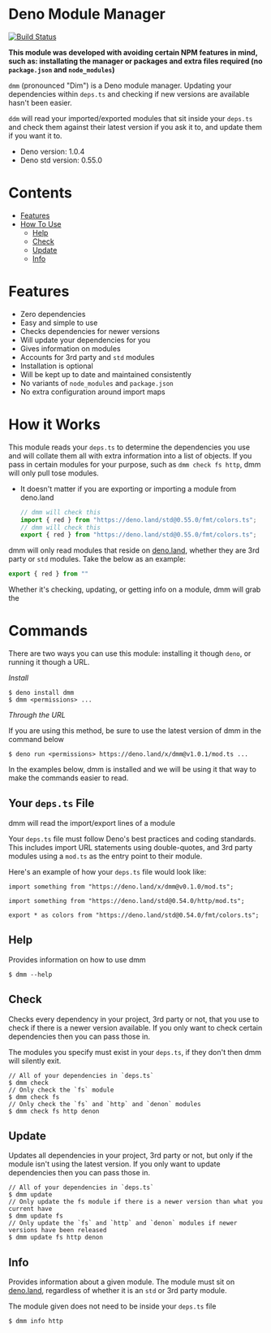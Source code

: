 # **D**eno **M**odule **M**anager

[![Build Status](https://travis-ci.com/ebebbington/dmm.svg?branch=master)](https://travis-ci.com/ebebbington/dmm)

**This module was developed with avoiding certain NPM features in mind, such as: installating the manager or packages and extra files required (no `package.json` and `node_modules`)**

`dmm` (pronounced "Dim") is a Deno module manager. Updating your dependencies within `deps.ts` and checking if new versions are available hasn't been easier.

`ddm` will read your imported/exported modules that sit inside your `deps.ts` and check them against their latest version if you ask it to, and update them if you want it to.

* Deno version: 1.0.4
* Deno std version: 0.55.0

# Contents

* [Features](#features)
* [How To Use](#how-to-use)
    * [Help](#help)
    * [Check](#check)
    * [Update](#update)
    * [Info](#info)

# Features

* Zero dependencies
* Easy and simple to use
* Checks dependencies for newer versions
* Will update your dependencies for you
* Gives information on modules
* Accounts for 3rd party and `std` modules
* Installation is optional
* Will be kept up to date and maintained consistently
* No variants of `node_modules` and `package.json`
* No extra configuration around import maps

# How it Works

This module reads your `deps.ts` to determine the dependencies you use and will collate them all with extra information into a list of objects. If you pass in certain modules for your purpose, such as `dmm check fs http`, dmm will only pull tose modules.

* It doesn't matter if you are exporting or importing a module from deno.land
    ```typescript
    // dmm will check this
    import { red } from "https://deno.land/std@0.55.0/fmt/colors.ts";
    // dmm will check this
    export { red } from "https://deno.land/std@0.55.0/fmt/colors.ts";
  
    ```

dmm will only read modules that reside on [deno.land](https://deno.land), whether they are 3rd party or `std` modules. Take the below as an example:
```typescript
export { red } from ""
```

Whether it's checking, updating, or getting info on a module, dmm will grab the 

# Commands

There are two ways you can use this module: installing it though `deno`, or running it though a URL.

*Install*
```
$ deno install dmm
$ dmm <permissions> ...
```

*Through the URL*

If you are using this method, be sure to use the latest version of dmm in the command below
```
$ deno run <permissions> https://deno.land/x/dmm@v1.0.1/mod.ts ...
```

In the examples below, dmm is installed and we will be using it that way to make the commands easier to read.

## Your `deps.ts` File

dmm will read the import/export lines of a module 

Your `deps.ts` file must follow Deno's best practices and coding standards. This includes import URL statements using double-quotes, and 3rd party modules using a `mod.ts` as the entry point to their module.

Here's an example of how your `deps.ts` file would look like:

```
import something from "https://deno.land/x/dmm@v0.1.0/mod.ts";

import something from "https://deno.land/std@0.54.0/http/mod.ts";

export * as colors from "https://deno.land/std@0.54.0/fmt/colors.ts";
```

## Help

Provides information on how to use dmm

```
$ dmm --help
```

## Check

Checks every dependency in your project, 3rd party or not, that you use to check if there is a newer version available. If you only want to check certain dependencies then you can pass those in.

The modules you specify must exist in your `deps.ts`, if they don't then dmm will silently exit.

```
// All of your dependencies in `deps.ts`
$ dmm check
// Only check the `fs` module
$ dmm check fs
// Only check the `fs` and `http` and `denon` modules
$ dmm check fs http denon
```

## Update

Updates all dependencies in your project, 3rd party or not, but only if the module isn't using the latest version. If you only want to update dependencies then you can pass those in.

```
// All of your dependencies in `deps.ts`
$ dmm update
// Only update the fs module if there is a newer version than what you current have
$ dmm update fs
// Only update the `fs` and `http` and `denon` modules if newer versions have been released
$ dmm update fs http denon
```

## Info

Provides information about a given module. The module must sit on [deno.land](https://deno.land), regardless of whether it is an `std` or 3rd party module.

The module given does not need to be inside your `deps.ts` file

```
$ dmm info http
```
